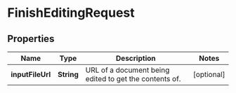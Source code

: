 
# FinishEditingRequest

## Properties
Name | Type | Description | Notes
------------ | ------------- | ------------- | -------------
**inputFileUrl** | **String** | URL of a document being edited to get the contents of. |  [optional]



